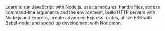 Learn to run JavaScript with Node.js, use its modules, handle files, access command-line arguments and the environment, build HTTP servers with Node.js and Express, create advanced Express routes, utilize ES6 with Babel-node, and speed up development with Nodemon.
